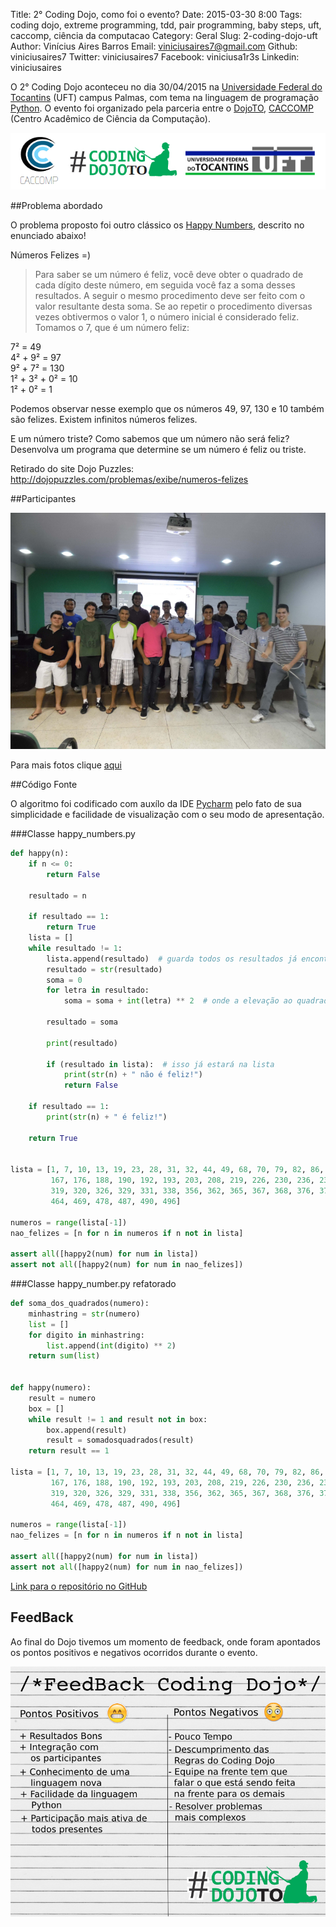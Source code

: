 Title: 2° Coding Dojo, como foi o evento?
Date: 2015-03-30 8:00
Tags: coding dojo, extreme programming, tdd, pair programming, baby steps, uft, caccomp, ciência da computacao
Category: Geral
Slug: 2-coding-dojo-uft
Author: Vinícius Aires Barros
Email:  viniciusaires7@gmail.com
Github: viniciusaires7
Twitter: viniciusaires7
Facebook: viniciusa1r3s
Linkedin: viniciusaires

O 2° Coding Dojo aconteceu no dia 30/04/2015 na <a target="_blank" href="http://www.uft.edu.br">Universidade Federal do Tocantins</a> (UFT) campus Palmas, com tema na linguagem de programação <a target="_blank" href="http://pt.wikipedia.org/wiki/Python">Python</a>.
O evento foi organizado pela parceria entre o <a target="_blank" href="http://dojoto.info">DojoTO</a>, <a target="_blank" href="https://www.facebook.com/caccompuft">CACCOMP</a> (Centro Acadêmico de Ciência da Computação).

<p align="center">
  <img src="images/viniciusaires7/27-03-organizacao-coding-dojo.jpg"/>
</p>

##Problema abordado

O problema proposto foi outro clássico os [Happy Numbers](http://c2.com/cgi/wiki?FizzBuzzTest), descrito no enunciado abaixo!

Números Felizes  =)

> Para saber se um número é feliz, você deve obter o quadrado de cada dígito deste número, em seguida você faz a soma desses resultados. A seguir o mesmo procedimento deve ser feito com o valor resultante desta soma. Se ao repetir o procedimento diversas vezes obtivermos o valor 1, o número inicial é considerado feliz.
Tomamos o 7, que é um número feliz:

7² = 49<br/>
4² + 9² = 97<br/>
9² + 7² = 130<br/>
1² + 3² + 0² = 10<br/>
1² + 0² = 1<br/>

Podemos observar nesse exemplo que os números 49, 97, 130 e 10 também são felizes. Existem infinitos números felizes.

E um número triste? Como sabemos que um número não será feliz?
Desenvolva um programa que determine se um número é feliz ou triste.

Retirado do site Dojo Puzzles:
<a href="http://dojopuzzles.com/problemas/exibe/numeros-felizes">http://dojopuzzles.com/problemas/exibe/numeros-felizes</a>

##Participantes

<p align="center">
  <img src="images/viniciusaires7/coding-dojo-30-04-2015.jpg"/>
</p>

Para mais fotos clique [aqui](https://goo.gl/6PNhiA)

##Código Fonte

O algoritmo foi codificado com auxílo da IDE [Pycharm](https://www.jetbrains.com/pycharm/) pelo fato de sua simplicidade e facilidade de visualização com o seu modo de apresentação.

###Classe happy_numbers.py

```python
def happy(n):
    if n <= 0:
        return False

    resultado = n

    if resultado == 1:
        return True
    lista = []
    while resultado != 1:
        lista.append(resultado)  # guarda todos os resultados já encontrados
        resultado = str(resultado)
        soma = 0
        for letra in resultado:
            soma = soma + int(letra) ** 2  # onde a elevação ao quadrado

        resultado = soma

        print(resultado)

        if (resultado in lista):  # isso já estará na lista
            print(str(n) + " não é feliz!")
            return False

    if resultado == 1:
        print(str(n) + " é feliz!")

    return True


lista = [1, 7, 10, 13, 19, 23, 28, 31, 32, 44, 49, 68, 70, 79, 82, 86, 91, 94, 97, 100, 103, 109, 129, 130, 133, 139,
         167, 176, 188, 190, 192, 193, 203, 208, 219, 226, 230, 236, 239, 262, 263, 280, 291, 293, 301, 302, 310, 313,
         319, 320, 326, 329, 331, 338, 356, 362, 365, 367, 368, 376, 379, 383, 386, 391, 392, 397, 404, 409, 440, 446,
         464, 469, 478, 487, 490, 496]

numeros = range(lista[-1])
nao_felizes = [n for n in numeros if n not in lista]

assert all([happy2(num) for num in lista])
assert not all([happy2(num) for num in nao_felizes])
```

###Classe happy_number.py refatorado

```python
def soma_dos_quadrados(numero):
    minhastring = str(numero)
    list = []
    for digito in minhastring:
        list.append(int(digito) ** 2)
    return sum(list)


def happy(numero):
    result = numero
    box = []
    while result != 1 and result not in box:
        box.append(result)
        result = somadosquadrados(result)
    return result == 1

lista = [1, 7, 10, 13, 19, 23, 28, 31, 32, 44, 49, 68, 70, 79, 82, 86, 91, 94, 97, 100, 103, 109, 129, 130, 133, 139,
         167, 176, 188, 190, 192, 193, 203, 208, 219, 226, 230, 236, 239, 262, 263, 280, 291, 293, 301, 302, 310, 313,
         319, 320, 326, 329, 331, 338, 356, 362, 365, 367, 368, 376, 379, 383, 386, 391, 392, 397, 404, 409, 440, 446,
         464, 469, 478, 487, 490, 496]

numeros = range(lista[-1])
nao_felizes = [n for n in numeros if n not in lista]

assert all([happy2(num) for num in lista])
assert not all([happy2(num) for num in nao_felizes])
```

<a href="https://github.com/dojoto/arquivos-dojos/tree/master/30_04_2015/happynumbers">Link para o repositório no GitHub</a>

FeedBack
------------

Ao final do Dojo tivemos um momento de feedback, onde foram apontados os pontos positivos e negativos ocorridos durante o evento.

<p align="center">
  <img src="images/viniciusaires7/30-04-coding-dojo-feedback.jpg"/>
</p>
